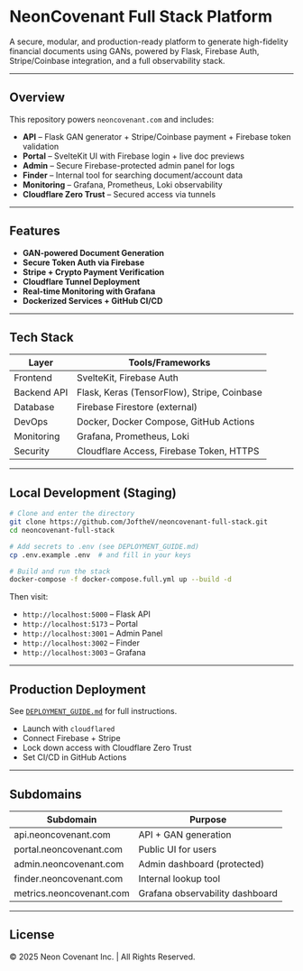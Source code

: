
# NeonCovenant Full Stack Platform

A secure, modular, and production-ready platform to generate high-fidelity financial documents using GANs, powered by Flask, Firebase Auth, Stripe/Coinbase integration, and a full observability stack.

---

## Overview

This repository powers `neoncovenant.com` and includes:

- **API** – Flask GAN generator + Stripe/Coinbase payment + Firebase token validation
- **Portal** – SvelteKit UI with Firebase login + live doc previews
- **Admin** – Secure Firebase-protected admin panel for logs
- **Finder** – Internal tool for searching document/account data
- **Monitoring** – Grafana, Prometheus, Loki observability
- **Cloudflare Zero Trust** – Secured access via tunnels

---

## Features

- **GAN-powered Document Generation**
- **Secure Token Auth via Firebase**
- **Stripe + Crypto Payment Verification**
- **Cloudflare Tunnel Deployment**
- **Real-time Monitoring with Grafana**
- **Dockerized Services + GitHub CI/CD**

---

## Tech Stack

| Layer        | Tools/Frameworks                                 |
|--------------|--------------------------------------------------|
| Frontend     | SvelteKit, Firebase Auth                         |
| Backend API  | Flask, Keras (TensorFlow), Stripe, Coinbase      |
| Database     | Firebase Firestore (external)                    |
| DevOps       | Docker, Docker Compose, GitHub Actions           |
| Monitoring   | Grafana, Prometheus, Loki                        |
| Security     | Cloudflare Access, Firebase Token, HTTPS         |

---

## Local Development (Staging)

```bash
# Clone and enter the directory
git clone https://github.com/JoftheV/neoncovenant-full-stack.git
cd neoncovenant-full-stack

# Add secrets to .env (see DEPLOYMENT_GUIDE.md)
cp .env.example .env  # and fill in your keys

# Build and run the stack
docker-compose -f docker-compose.full.yml up --build -d
```

Then visit:
- `http://localhost:5000` – Flask API
- `http://localhost:5173` – Portal
- `http://localhost:3001` – Admin Panel
- `http://localhost:3002` – Finder
- `http://localhost:3003` – Grafana

---

## Production Deployment

See [`DEPLOYMENT_GUIDE.md`](./DEPLOYMENT_GUIDE.md) for full instructions.

- Launch with `cloudflared`
- Connect Firebase + Stripe
- Lock down access with Cloudflare Zero Trust
- Set CI/CD in GitHub Actions

---

## Subdomains

| Subdomain               | Purpose                         |
|-------------------------|----------------------------------|
| api.neoncovenant.com    | API + GAN generation             |
| portal.neoncovenant.com | Public UI for users              |
| admin.neoncovenant.com  | Admin dashboard (protected)      |
| finder.neoncovenant.com | Internal lookup tool             |
| metrics.neoncovenant.com| Grafana observability dashboard  |

---

## License

© 2025 Neon Covenant Inc. | All Rights Reserved.
